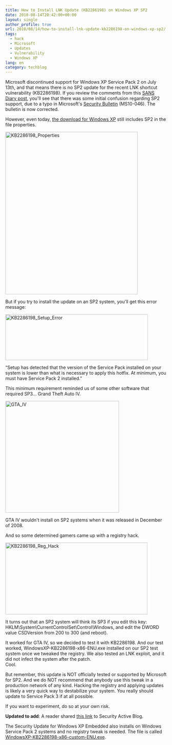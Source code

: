 ```yaml
---
title: How to Install LNK Update (KB2286198) on Windows XP SP2
date: 2010-08-14T20:42:00+00:00
layout: single
author_profile: true
url: 2010/08/14/how-to-install-lnk-update-kb2286198-on-windows-xp-sp2/
tags:
  - hack
  - Microsoft
  - Updates
  - Vulnerability
  - Windows XP
lang: en
category: techblog
---
```

Microsoft discontinued support for Windows XP Service Pack 2 on July 13th, and that means there is no SP2 update for the recent LNK shortcut vulnerability (KB2286198). If you review the comments from this [SANS Diary post](http://isc.sans.edu/diary.html?storyid=9313), you'll see that there was some initial confusion regarding SP2 support, due to a typo in Microsoft's [Security Bulletin](http://www.microsoft.com/technet/security/bulletin/MS10-046.mspx) (MS10-046). The bulletin is now corrected. 

However, even today, [the download for Windows XP](http://www.microsoft.com/downloads/details.aspx?familyid=12361875-B453-45E8-852B-90F2727894FD&displaylang=en) still includes SP2 in the file properties. 

[<img title="KB2286198_Properties" border="0" alt="KB2286198_Properties" src="http://lh5.ggpht.com/_vaUVXcmC3OI/TGb4iCN6cuI/AAAAAAAACXE/EDQGCjHTNA8/KB2286198_Properties_thumb%5B3%5D.png?imgmax=800" width="413" height="506" />](http://lh3.ggpht.com/_vaUVXcmC3OI/TGb4f55xiPI/AAAAAAAACXA/AGT82SSUM4o/s1600-h/KB2286198_Properties%5B5%5D.png) 

But if you try to install the update on an SP2 system, you'll get this error message: 

[<img title="KB2286198_Setup_Error" border="0" alt="KB2286198_Setup_Error" src="http://lh4.ggpht.com/_vaUVXcmC3OI/TGb4mUoEzKI/AAAAAAAACXM/p4WRvu3Z_UI/KB2286198_Setup_Error_thumb%5B3%5D.png?imgmax=800" width="445" height="143" />](http://lh3.ggpht.com/_vaUVXcmC3OI/TGb4j609W2I/AAAAAAAACXI/h5WdK0AZM70/s1600-h/KB2286198_Setup_Error%5B5%5D.png) 

&#8220;Setup has detected that the version of the Service Pack installed on your system is lower than what is necessary to apply this hotfix. At minimum, you must have Service Pack 2 installed.&#8221; 

This minimum requirement reminded us of some other software that required SP3… Grand Theft Auto IV. 

[<img title="GTA_IV" border="0" alt="GTA_IV" src="http://lh6.ggpht.com/_vaUVXcmC3OI/TGb4rL1zYhI/AAAAAAAACXU/IWr6hQoCjd8/GTA_IV_thumb%5B3%5D.jpg?imgmax=800" width="355" height="348" />](http://lh5.ggpht.com/_vaUVXcmC3OI/TGb4o9NzZYI/AAAAAAAACXQ/LXNMvhbcd84/s1600-h/GTA_IV%5B5%5D.jpg) 

GTA IV wouldn't install on SP2 systems when it was released in December of 2008. 

And so some determined gamers came up with a registry hack. 

[<img title="KB2286198_Reg_Hack" border="0" alt="KB2286198_Reg_Hack" src="http://lh4.ggpht.com/_vaUVXcmC3OI/TGb4uiEj_0I/AAAAAAAACXc/s1Chlpq4b44/KB2286198_Reg_Hack_thumb%5B3%5D.png?imgmax=800" width="444" height="224" />](http://lh5.ggpht.com/_vaUVXcmC3OI/TGb4s1wzgbI/AAAAAAAACXY/V-zVsBQQQCs/s1600-h/KB2286198_Reg_Hack%5B5%5D.png) 

It turns out that an SP2 system will think its SP3 if you edit this key: HKLM\System\CurrentControlSet\Control\Windows, and edit the DWORD value CSDVersion from 200 to 300 (and reboot).

It worked for GTA IV, so we decided to test it with KB2286198. And our test worked, WindowsXP-KB2286198-x86-ENU.exe installed on our SP2 test system once we tweaked the registry. We also tested an LNK exploit, and it did not infect the system after the patch.  
Cool.

But remember, this update is NOT officially tested or supported by Microsoft for SP2. And we do NOT recommend that anybody use this tweak in a production network of any kind. Hacking the registry and applying updates is likely a very quick way to destabilize your system. You really should update to Service Pack 3 if at all possible.

If you want to experiment, do so at your own risk.

**Updated to add**: A reader shared [this link](http://blog.securityactive.co.uk/2010/08/10/patching-windows-xp-sp2-for-the-shortcut-lnk-vulnerability-ms10-046/) to Security Active Blog.

The Security Update for Windows XP Embedded also installs on Windows Service Pack 2 systems and no registry tweak is needed. The file is called [WindowsXP-KB2286198-x86-custom-ENU.exe](http://www.microsoft.com/downloads/details.aspx?displaylang=en&FamilyID=c2a66b80-af7e-4950-95e6-f6476086e7ca).